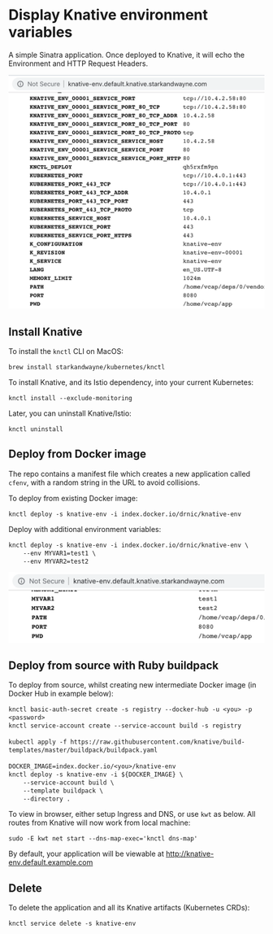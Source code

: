 # Display Knative environment variables

A simple Sinatra application. Once deployed to Knative, it will echo the Environment and HTTP Request Headers.

![demo](docs/images/knative-env.png)

## Install Knative

To install the `knctl` CLI on MacOS:

```shell
brew install starkandwayne/kubernetes/knctl
```

To install Knative, and its Istio dependency, into your current Kubernetes:

```shell
knctl install --exclude-monitoring
```

Later, you can uninstall Knative/Istio:

```shell
knctl uninstall
```

## Deploy from Docker image

The repo contains a manifest file which creates a new application called `cfenv`, with a random string in the URL to avoid collisions.

To deploy from existing Docker image:

```shell
knctl deploy -s knative-env -i index.docker.io/drnic/knative-env
```

Deploy with additional environment variables:

```shell
knctl deploy -s knative-env -i index.docker.io/drnic/knative-env \
    --env MYVAR1=test1 \
    --env MYVAR2=test2
```

![myvars](docs/images/knative-env-myvars.png)

## Deploy from source with Ruby buildpack

To deploy from source, whilst creating new intermediate Docker image (in Docker Hub in example below):

```shell
knctl basic-auth-secret create -s registry --docker-hub -u <you> -p <password>
knctl service-account create --service-account build -s registry

kubectl apply -f https://raw.githubusercontent.com/knative/build-templates/master/buildpack/buildpack.yaml

DOCKER_IMAGE=index.docker.io/<you>/knative-env
knctl deploy -s knative-env -i ${DOCKER_IMAGE} \
    --service-account build \
    --template buildpack \
    --directory .
```

To view in browser, either setup Ingress and DNS, or use `kwt` as below. All routes from Knative will now work from local machine:

```shell
sudo -E kwt net start --dns-map-exec='knctl dns-map'
```

By default, your application will be viewable at http://knative-env.default.example.com

## Delete

To delete the application and all its Knative artifacts (Kubernetes CRDs):

```shell
knctl service delete -s knative-env
```